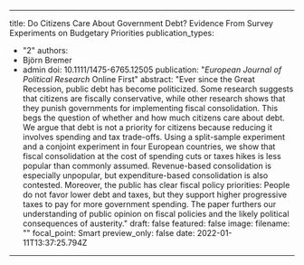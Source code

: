 
---
title: Do Citizens Care About Government Debt? Evidence From Survey Experiments on Budgetary Priorities
publication_types:
  - "2"
authors:
  - Björn Bremer
  - admin
doi: 10.1111/1475-6765.12505
publication: "*European Journal of Political Research* Online First"
abstract: "Ever since the Great Recession, public debt has become politicized. Some research suggests that citizens are fiscally conservative, while other research shows that they punish governments for implementing fiscal consolidation. This begs the question of whether and how much citizens care about debt. We argue that debt is not a priority for citizens because reducing it involves spending and tax trade-offs. Using a split-sample experiment and a conjoint experiment in four European countries, we show that fiscal consolidation at the cost of spending cuts or taxes hikes is less popular than commonly assumed. Revenue-based consolidation is especially unpopular, but expenditure-based consolidation is also contested. Moreover, the public has clear fiscal policy priorities: People do not favor lower debt and taxes, but they support higher progressive taxes to pay for more government spending. The paper furthers our understanding of public opinion on fiscal policies and the likely political consequences of austerity."
draft: false
featured: false
image:
  filename: ""
  focal_point: Smart
  preview_only: false
date: 2022-01-11T13:37:25.794Z
---
